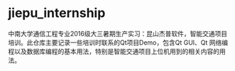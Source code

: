 # jiepu_internship
中南大学通信工程专业2016级大三暑期生产实习：昆山杰普软件，智能交通项目培训。此仓库主要记录一些培训时联系的Qt项目Demo，包含Qt GUI、Qt 网络编程以及数据库编程的基本用法，特别是智能交通项目上位机用到的相关内容的用法。
